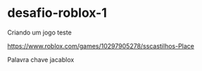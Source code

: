 # desafio-roblox-1

Criando um jogo teste

https://www.roblox.com/games/10297905278/sscastilhos-Place

Palavra chave
jacablox
